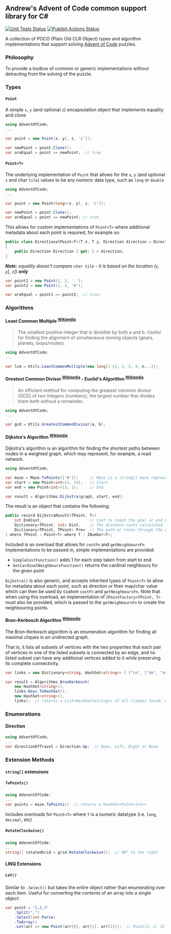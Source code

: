 ## Andrew's Advent of Code common support library for C#

[![Unit Tests Status](https://github.com/AndrewFreemantle/AdventOfCode.Common/actions/workflows/unit-tests.yml/badge.svg)](https://github.com/AndrewFreemantle/AdventOfCode.Common/actions/workflows/unit-tests.yml) [![Publish Actions Status](https://github.com/AndrewFreemantle/AdventOfCode.Common/actions/workflows/publish.yml/badge.svg)](https://github.com/AndrewFreemantle/AdventOfCode.Common/actions/workflows/publish.yml)

A collection of POCO (Plain Old CLR Object) types and algorithm implementations that support solving [Advent of Code](https://adventofcode.com) puzzles.

### Philosophy

To provide a toolbox of common or generic implementations without detracting from the solving of the puzzle.

### Types

#### `Point`
A simple `x`, `y` (and optional `z`) encapsulation object that implements equality and clone
``` csharp
using AdventOfCode;
...

var point = new Point(x, y[, z, 'c']);

var newPoint = point.Clone();
var areEqual = point == newPoint;  // true
```

#### `Point<T>`
The underlying implementation of `Point` that allows for the `x`, `y` (and optional `z` and char `tile`) values to be any numeric data type, such as `long` or `double`
``` csharp
using AdventOfCode;
...

var point = new Point<long>(x, y[, z, 'c']);

var newPoint = point.Clone();
var areEqual = point == newPoint; // true
```
This allows for custom implementations of `Point<T>` where additional metadata about each point is required, for example so:
``` csharp
public class DirectionalPoint<T>(T x, T y, Direction direction = Direction.None) : Point<T>(x, y) where T : INumber<T>
{
    public Direction Direction { get; } = direction;
}
```
***Note:** equality doesn't compare `char tile` - it is based on the location (`x`, `y`[, `z`]) **only***
``` csharp
var point1 = new Point(1, 2, '.');
var point2 = new Point(1, 2, '#');

var areEqual = point1 == point2;  // true;
```

### Algorithms

#### Least Common Multiple <sup><a href="https://en.wikipedia.org/wiki/Least_common_multiple">Wikipedia</a></sup>
> The smallest positive integer that is divisible by both a and b. Useful for finding the alignment of simultaneous moving objects (gears, planets, loops/routes).

``` csharp
using AdventOfCode;
...

var lcm = Utils.LeastCommonMultiple(new long[] {1, 2, 3, 4, n...});
```

#### Greatest Common Divisor <sup><a href="https://en.wikipedia.org/wiki/Greatest_common_divisor">Wikipedia</a></sup> - Euclid's Algorithm <sup><a href="https://en.wikipedia.org/wiki/Euclidean_algorithm">Wikipedia</a></sup>
> An efficient method for computing the greatest common divisor (GCD) of two integers (numbers), the largest number that divides them both without a remainder.

``` csharp
using AdventOfCode;
...

var gcd = Utils.GreatestCommonDivisor(a, b);
```

#### Dijkstra's Algorithm <sup><a href="https://en.wikipedia.org/wiki/Dijkstra%27s_algorithm">Wikipedia</a></sup>
Dijkstra's algorithm is an algorithm for finding the shortest paths between nodes in a weighted graph, which may represent, for example, a road network.

``` csharp
using AdventOfCode;

var maze = Maze.ToPoints(['#']);     // Maze is a string[] maze representation
var start = new Point<int>(1, 13);   // Start
var end = new Point<int>(13, 1);     // End

var result = Algorithms.Dijkstra(graph, start, end);
```
The result is an object that contains the following:

``` csharp
public record DijkstraResult<TPoint, T>(
    int EndCost,                     // Cost to reach the goal or end Point
    Dictionary<TPoint, int> Dist,    // The distance costs calculated
    Dictionary<TPoint, TPoint> Prev  // The path or route through the graph (to retrace, start from end: prev[end])
) where TPoint : Point<T> where T : INumber<T>;
```
Included is an overload that allows for `costFn` and `getNeighboursFn` implementations to be passed in, simple implementations are provided:
- `SimpleCostFunction()` adds 1 for each step taken from start to end
- `GetCardinalNeighboursFunction()` returns the cardinal neighbours for the given point

`Dijkstra()` is also generic, and accepts inherited types of `Point<T>` to allow for metadata about each point, such as direction or their map/char value which can then be used by custom `costFn` and `getNeighboursFn`. Note that when using this overload, an implementation of `IPointFactory<TPoint, T>` must also be provided, which is passed to the `getNeighboursFn` to create the neighbouring points. 

#### Bron–Kerbosch Algorithm <sup><a href="https://en.wikipedia.org/wiki/Bron–Kerbosch_algorithm">Wikipedia</a></sup>
The Bron–Kerbosch algorithm is an enumeration algorithm for finding all maximal cliques in an undirected graph.

That is, it lists all subsets of vertices with the two properties that each pair of vertices in one of the listed subsets is connected by an edge,
and no listed subset can have any additional vertices added to it while preserving its complete connectivity.

``` csharp
var links = new Dictionary<string, HashSet<string>> { {"co", ["de", "ka", "ta"] }, { ... }, ... };

var result = Algorithms.BronKerbosch(
    new HashSet<string>(),
    links.Keys.ToHashSet(),
    new HashSet<string>(),
    links);  // returns a List<HashSet<string>> of all cliques found, each HashSet is ordered
```

### Enumerations

#### Direction
``` csharp
using AdventOfCode;
...
var directionOfTravel = Direction.Up;  // Down, Left, Right or None
```

### Extension Methods

#### `string[]` extensions

##### `ToPoints()`
``` csharp
using AdeventOfCode;
...
var points = maze.ToPoints()  // returns a HashSet<Point<int>>
```
Includes overloads for `Point<T>` where `T` is a numeric datatype (i.e. `long`, `decimal`, etc)

##### `RotateClockwise()`

``` csharp
using AdeventOfCode;
...
string[] rotatedGrid = grid.RotateClockwise();  // 90° to the right
```

#### LINQ Extensions

##### `Let()`
Similar to `.Select()` but takes the entire object rather than enumerating over each item. Useful for converting the contents of an array into a single object:
``` csharp
var point = "1,2,3"
    .Split(",")
    .Select(int.Parse)
    .ToArray()
    .Let(arr => new Point(arr[0], arr[1], arr[2]));  // Point(1, 2, 3)
```
